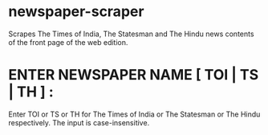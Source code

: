 # newspaper-scraper
Scrapes The Times of India, The Statesman and The Hindu news contents of the front page of the web edition.

# ENTER NEWSPAPER NAME [ TOI | TS | TH ] :

Enter TOI or TS or TH for The Times of India or The Statesman or The Hindu respectively.
The input is case-insensitive.
